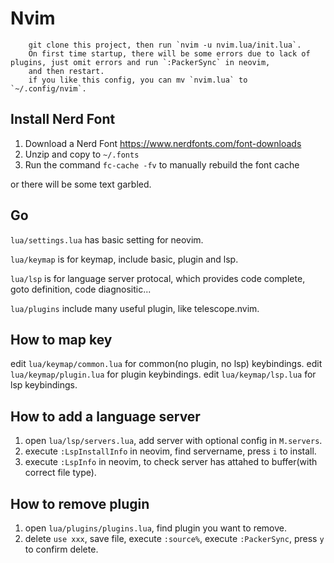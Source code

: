# Nvim
        git clone this project, then run `nvim -u nvim.lua/init.lua`.
        On first time startup, there will be some errors due to lack of plugins, just omit errors and run `:PackerSync` in neovim,
        and then restart.
        if you like this config, you can mv `nvim.lua` to `~/.config/nvim`.

## Install Nerd Font
1. Download a Nerd Font https://www.nerdfonts.com/font-downloads
2. Unzip and copy to `~/.fonts`
3. Run the command `fc-cache -fv` to manually rebuild the font cache

or there will be some text garbled.

## Go

`lua/settings.lua` has basic setting for neovim.

`lua/keymap` is for keymap, include basic, plugin and lsp.

`lua/lsp` is for language server protocal, which provides code complete, goto definition, code diagnositic...

`lua/plugins` include many useful plugin, like telescope.nvim.

## How to map key

edit `lua/keymap/common.lua` for common(no plugin, no lsp) keybindings.
edit `lua/keymap/plugin.lua` for plugin keybindings.
edit `lua/keymap/lsp.lua` for lsp keybindings.

## How to add a language server

1. open `lua/lsp/servers.lua`, add server with optional config in `M.servers`.
2. execute `:LspInstallInfo` in neovim, find servername, press `i` to install.
3. execute `:LspInfo` in neovim, to check server has attahed to buffer(with correct file type).

## How to remove plugin
1. open `lua/plugins/plugins.lua`, find plugin you want to remove.
2. delete `use xxx`, save file, execute `:source%`, execute `:PackerSync`, press `y` to confirm delete.
